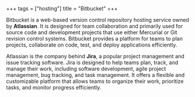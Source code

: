 +++
tags = ["hosting"]
title = "Bitbucket"
+++

Bitbucket is a web-based version control repository hosting service 
owned by **Atlassian**. 
It is designed for team collaboration and primarily used for 
source code and development projects that use either Mercurial 
or Git revision control systems. Bitbucket provides a platform for 
teams to plan projects, collaborate on code, test, and 
deploy applications efficiently.

Atlassian is the company behind **Jira**, a popular project management 
and issue tracking software. Jira is designed to help teams plan, 
track, and manage their work, including software development, agile 
project management, bug tracking, and task management. 
It offers a flexible and customizable platform that allows teams to 
organize their work, prioritize tasks, and monitor progress efficiently.
